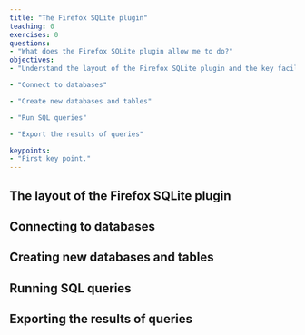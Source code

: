```yaml
---
title: "The Firefox SQLite plugin"
teaching: 0
exercises: 0
questions:
- "What does the Firefox SQLite plugin allow me to do?"
objectives:
- "Understand the layout of the Firefox SQLite plugin and the key facilities that it provides"

- "Connect to databases"

- "Create new databases and tables"

- "Run SQL queries"

- "Export the results of queries"

keypoints:
- "First key point."
---
```


## The layout of the Firefox SQLite plugin 

## Connecting to databases

## Creating new databases and tables

## Running SQL queries

## Exporting the results of queries
